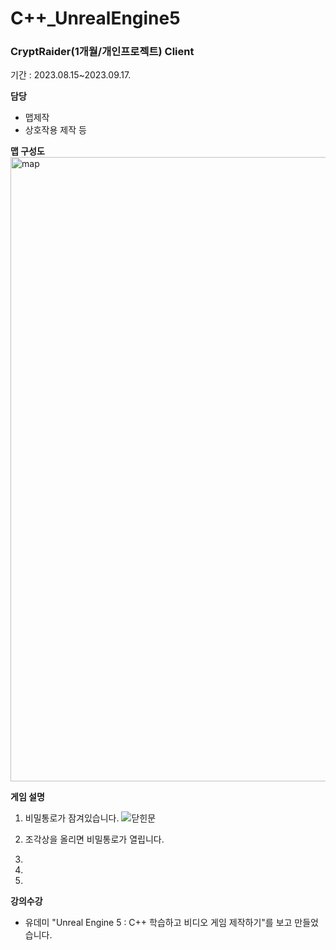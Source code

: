# C++_UnrealEngine5

### CryptRaider(1개월/개인프로젝트) Client

기간 : 2023.08.15~2023.09.17.

**담당**

- 맵제작
- 상호작용 제작 등



**맵 구성도**
<img width="999" alt="map" src="https://github.com/DongHoonYu96/CPP_UnrealEngine/assets/50190387/316baa79-a8cc-471b-9869-9587dfcce056">


**게임 설명**
1. 비밀통로가 잠겨있습니다.
![닫힌문](https://github.com/DongHoonYu96/CPP_UnrealEngine/assets/50190387/402af9a0-8684-4b02-9772-667fdbc2b5a2)

2. 조각상을 올리면 비밀통로가 열립니다.

3.  

4. 

5. 


**강의수강**

- 유데미 "Unreal Engine 5 : C++ 학습하고 비디오 게임 제작하기"를 보고 만들었습니다.
